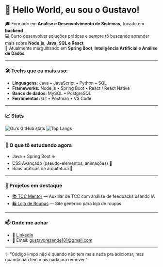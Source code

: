 # 👋 Hello World, eu sou o Gustavo!

🎓  Formado em **Análise e Desenvolvimento de Sistemas**, focado em **backend**  
💻 Curto desenvolver soluções práticas e sempre tô buscando aprender mais sobre **Node.js, Java, SQL e React**  
🚀 Atualmente mergulhando em **Spring Boot, Inteligência Artificial e Análise de Dados**

---

### 🛠️ Techs que eu mais uso:
- **Linguagens:** Java • JavaScript • Python • SQL
- **Frameworks:** Node.js • Spring Boot • React / React Native
- **Banco de dados:** MySQL • PostgreSQL
- **Ferramentas:** Git • Postman • VS Code

---

### 📈 Stats
![Gu's GitHub stats](https://github-readme-stats.vercel.app/api?username=GustavoRez&show_icons=true&theme=radical)
![Top Langs](https://github-readme-stats.vercel.app/api/top-langs/?username=GustavoRez&layout=compact&theme=radical)

---

### 🌱 O que tô estudando agora
- Java + Spring Boot ☕
- CSS Avançado (pseudo-elementos, animações) 🎨  
- Boas práticas de arquitetura 📐  

---

### 🚀 Projetos em destaque
- [📚 TCC Mentor](https://github.com/GustavoRez/TCC_Mentor) — Auxiliar de TCC com análise de feedbacks usando IA
- [🛍️ Loja de Roupas](https://github.com/GustavoRez/Site) — Site genérico para loja de roupas  

---

### 📫 Onde me achar
- 💼 [LinkedIn](https://www.linkedin.com/in/gustavo-de-rezende-garcia-835001275)  
- 📧 Email: gustavorezende181@gmail.com

---

✨ “Código limpo não é quando não tem mais nada pra adicionar, mas quando não tem mais nada pra remover.”  
